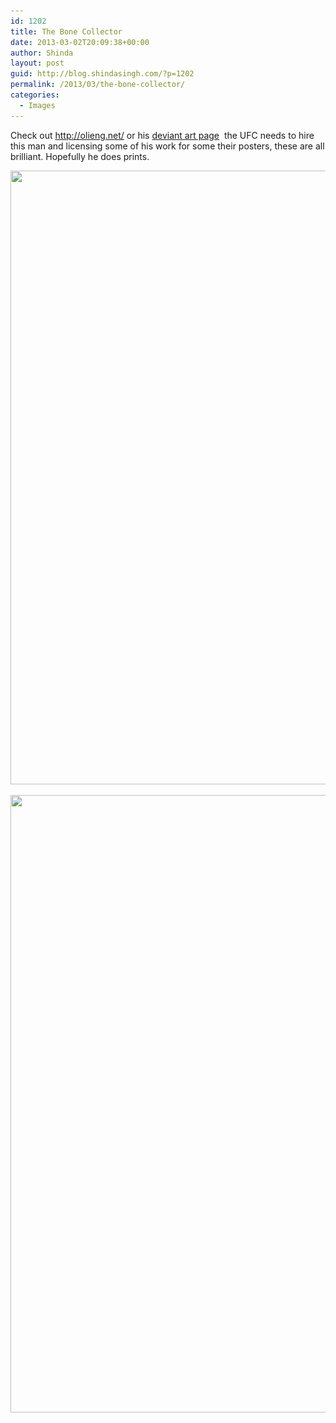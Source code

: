 ```yaml
---
id: 1202
title: The Bone Collector
date: 2013-03-02T20:09:38+00:00
author: Shinda
layout: post
guid: http://blog.shindasingh.com/?p=1202
permalink: /2013/03/the-bone-collector/
categories:
  - Images
---
```

Check out <http://olieng.net/> or his [deviant art page](http://olieng.deviantart.com/)  the UFC needs to hire this man and licensing some of his work for some their posters, these are all brilliant. Hopefully he does prints.

[<img class="aligncenter size-full wp-image-1203" title="rDu2uMb" src="/wp-content/uploads/2013/03/rDu2uMb.jpg" alt="" width="700" height="982" srcset="/wp-content/uploads/2013/03/rDu2uMb.jpg 700w, /wp-content/uploads/2013/03/rDu2uMb-213x300.jpg 213w" sizes="(max-width: 700px) 100vw, 700px" />](/wp-content/uploads/2013/03/rDu2uMb.jpg)

[<img class="aligncenter size-full wp-image-1204" title="ufc_158_design_by_olieng_by_olieng-d5vkoxw" src="/wp-content/uploads/2013/03/ufc_158_design_by_olieng_by_olieng-d5vkoxw.jpg" alt="" width="700" height="988" srcset="/wp-content/uploads/2013/03/ufc_158_design_by_olieng_by_olieng-d5vkoxw.jpg 700w, /wp-content/uploads/2013/03/ufc_158_design_by_olieng_by_olieng-d5vkoxw-212x300.jpg 212w" sizes="(max-width: 700px) 100vw, 700px" />](/wp-content/uploads/2013/03/ufc_158_design_by_olieng_by_olieng-d5vkoxw.jpg)

&nbsp;